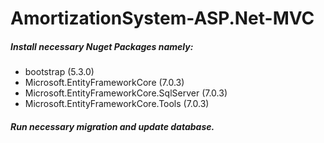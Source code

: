 # AmortizationSystem-ASP.Net-MVC
##### Install necessary Nuget Packages namely:
* bootstrap (5.3.0)
* Microsoft.EntityFrameworkCore (7.0.3)
* Microsoft.EntityFrameworkCore.SqlServer (7.0.3)
* Microsoft.EntityFrameworkCore.Tools (7.0.3)

##### Run necessary migration and update database.

